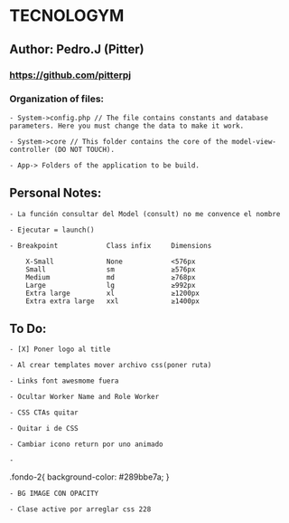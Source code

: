# TECNOLOGYM
## Author: Pedro.J (Pitter)
### https://github.com/pitterpj

### Organization of files:

    - System->config.php // The file contains constants and database parameters. Here you must change the data to make it work.

    - System->core // This folder contains the core of the model-view-controller (DO NOT TOUCH).

    - App-> Folders of the application to be build.


## Personal Notes:

    - La función consultar del Model (consult) no me convence el nombre

    - Ejecutar = launch()

    - Breakpoint	        Class infix	    Dimensions

        X-Small	            None	        <576px
        Small	            sm	            ≥576px
        Medium	            md	            ≥768px
        Large	            lg	            ≥992px
        Extra large	        xl	            ≥1200px
        Extra extra large	xxl	            ≥1400px
    

## To Do:
    
    - [X] Poner logo al title

    - Al crear templates mover archivo css(poner ruta)

    - Links font awesmome fuera

    - Ocultar Worker Name and Role Worker

    - CSS CTAs quitar

    - Quitar i de CSS

    - Cambiar icono return por uno animado

    - 
.fondo-2{
    background-color: #289bbe7a;
}

    - BG IMAGE CON OPACITY

    - Clase active por arreglar css 228



